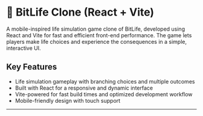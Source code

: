 # 📱 BitLife Clone (React + Vite)

A mobile-inspired life simulation game clone of BitLife, developed using React and Vite for fast and efficient front-end performance. The game lets players make life choices and experience the consequences in a simple, interactive UI.

## Key Features

- Life simulation gameplay with branching choices and multiple outcomes  
- Built with React for a responsive and dynamic interface  
- Vite-powered for fast build times and optimized development workflow  
- Mobile-friendly design with touch support  

---
